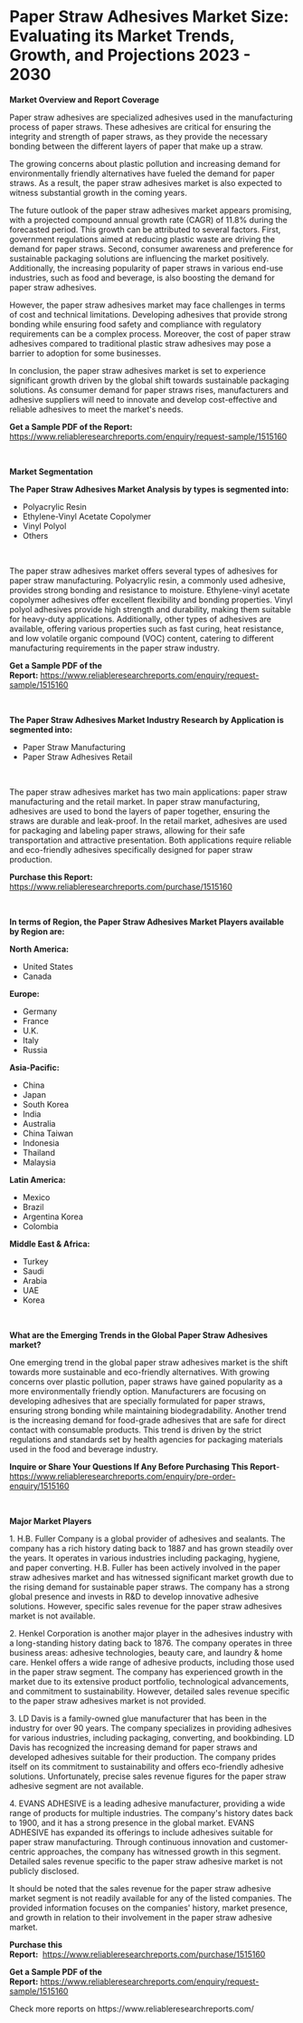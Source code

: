 <p><h1>Paper Straw Adhesives Market Size: Evaluating its Market Trends, Growth, and Projections 2023 - 2030</h1></p><p><strong>Market Overview and Report Coverage</strong></p>
<p><p>Paper straw adhesives are specialized adhesives used in the manufacturing process of paper straws. These adhesives are critical for ensuring the integrity and strength of paper straws, as they provide the necessary bonding between the different layers of paper that make up a straw.</p><p>The growing concerns about plastic pollution and increasing demand for environmentally friendly alternatives have fueled the demand for paper straws. As a result, the paper straw adhesives market is also expected to witness substantial growth in the coming years. </p><p>The future outlook of the paper straw adhesives market appears promising, with a projected compound annual growth rate (CAGR) of 11.8% during the forecasted period. This growth can be attributed to several factors. First, government regulations aimed at reducing plastic waste are driving the demand for paper straws. Second, consumer awareness and preference for sustainable packaging solutions are influencing the market positively. Additionally, the increasing popularity of paper straws in various end-use industries, such as food and beverage, is also boosting the demand for paper straw adhesives.</p><p>However, the paper straw adhesives market may face challenges in terms of cost and technical limitations. Developing adhesives that provide strong bonding while ensuring food safety and compliance with regulatory requirements can be a complex process. Moreover, the cost of paper straw adhesives compared to traditional plastic straw adhesives may pose a barrier to adoption for some businesses.</p><p>In conclusion, the paper straw adhesives market is set to experience significant growth driven by the global shift towards sustainable packaging solutions. As consumer demand for paper straws rises, manufacturers and adhesive suppliers will need to innovate and develop cost-effective and reliable adhesives to meet the market's needs.</p></p>
<p><strong>Get a Sample PDF of the Report:</strong> <a href="https://www.reliableresearchreports.com/enquiry/request-sample/1515160">https://www.reliableresearchreports.com/enquiry/request-sample/1515160</a></p>
<p>&nbsp;</p>
<p><strong>Market Segmentation</strong></p>
<p><strong>The Paper Straw Adhesives Market Analysis by types is segmented into:</strong></p>
<p><ul><li>Polyacrylic Resin</li><li>Ethylene-Vinyl Acetate Copolymer</li><li>Vinyl Polyol</li><li>Others</li></ul></p>
<p>&nbsp;</p>
<p><p>The paper straw adhesives market offers several types of adhesives for paper straw manufacturing. Polyacrylic resin, a commonly used adhesive, provides strong bonding and resistance to moisture. Ethylene-vinyl acetate copolymer adhesives offer excellent flexibility and bonding properties. Vinyl polyol adhesives provide high strength and durability, making them suitable for heavy-duty applications. Additionally, other types of adhesives are available, offering various properties such as fast curing, heat resistance, and low volatile organic compound (VOC) content, catering to different manufacturing requirements in the paper straw industry.</p></p>
<p><strong>Get a Sample PDF of the Report:</strong>&nbsp;<a href="https://www.reliableresearchreports.com/enquiry/request-sample/1515160">https://www.reliableresearchreports.com/enquiry/request-sample/1515160</a></p>
<p>&nbsp;</p>
<p><strong>The Paper Straw Adhesives Market Industry Research by Application is segmented into:</strong></p>
<p><ul><li>Paper Straw Manufacturing</li><li>Paper Straw Adhesives Retail</li></ul></p>
<p>&nbsp;</p>
<p><p>The paper straw adhesives market has two main applications: paper straw manufacturing and the retail market. In paper straw manufacturing, adhesives are used to bond the layers of paper together, ensuring the straws are durable and leak-proof. In the retail market, adhesives are used for packaging and labeling paper straws, allowing for their safe transportation and attractive presentation. Both applications require reliable and eco-friendly adhesives specifically designed for paper straw production.</p></p>
<p><strong>Purchase this Report:</strong>&nbsp; <a href="https://www.reliableresearchreports.com/purchase/1515160">https://www.reliableresearchreports.com/purchase/1515160</a></p>
<p>&nbsp;</p>
<p><strong>In terms of Region, the Paper Straw Adhesives Market Players available by Region are:</strong></p>
<p>
    <p> <strong> North America: </strong>
        <ul>
            <li>United States</li>
            <li>Canada</li>
        </ul>
        </p> 
    <p> <strong> Europe: </strong>
        <ul>
            <li>Germany</li>
            <li>France</li>
            <li>U.K.</li>
            <li>Italy</li>
            <li>Russia</li>
        </ul>
        </p> 
    <p> <strong> Asia-Pacific: </strong>
        <ul>
            <li>China</li>
            <li>Japan</li>
            <li>South Korea</li>
            <li>India</li>
            <li>Australia</li>
            <li>China Taiwan</li>
            <li>Indonesia</li>
            <li>Thailand</li>
            <li>Malaysia</li>
        </ul>
        </p> 
    <p> <strong> Latin America: </strong>
        <ul>
            <li>Mexico</li>
            <li>Brazil</li>
            <li>Argentina Korea</li>
            <li>Colombia</li>
        </ul>
        </p> 
    <p> <strong> Middle East & Africa: </strong>
        <ul>
            <li>Turkey</li>
            <li>Saudi</li>
            <li>Arabia</li>
            <li>UAE</li>
            <li>Korea</li>
        </ul>
    </p>
    </p>
<p>&nbsp;</p>
<p><strong>What are the Emerging Trends in the Global Paper Straw Adhesives market?</strong></p>
<p><p>One emerging trend in the global paper straw adhesives market is the shift towards more sustainable and eco-friendly alternatives. With growing concerns over plastic pollution, paper straws have gained popularity as a more environmentally friendly option. Manufacturers are focusing on developing adhesives that are specially formulated for paper straws, ensuring strong bonding while maintaining biodegradability. Another trend is the increasing demand for food-grade adhesives that are safe for direct contact with consumable products. This trend is driven by the strict regulations and standards set by health agencies for packaging materials used in the food and beverage industry.</p></p>
<p><strong>Inquire or Share Your Questions If Any Before Purchasing This Report</strong>- <a href="https://www.reliableresearchreports.com/enquiry/pre-order-enquiry/1515160">https://www.reliableresearchreports.com/enquiry/pre-order-enquiry/1515160</a></p>
<p>&nbsp;</p>
<p><strong>Major Market Players</strong></p>
<p><p>1. H.B. Fuller Company is a global provider of adhesives and sealants. The company has a rich history dating back to 1887 and has grown steadily over the years. It operates in various industries including packaging, hygiene, and paper converting. H.B. Fuller has been actively involved in the paper straw adhesives market and has witnessed significant market growth due to the rising demand for sustainable paper straws. The company has a strong global presence and invests in R&D to develop innovative adhesive solutions. However, specific sales revenue for the paper straw adhesives market is not available.</p><p>2. Henkel Corporation is another major player in the adhesives industry with a long-standing history dating back to 1876. The company operates in three business areas: adhesive technologies, beauty care, and laundry & home care. Henkel offers a wide range of adhesive products, including those used in the paper straw segment. The company has experienced growth in the market due to its extensive product portfolio, technological advancements, and commitment to sustainability. However, detailed sales revenue specific to the paper straw adhesives market is not provided.</p><p>3. LD Davis is a family-owned glue manufacturer that has been in the industry for over 90 years. The company specializes in providing adhesives for various industries, including packaging, converting, and bookbinding. LD Davis has recognized the increasing demand for paper straws and developed adhesives suitable for their production. The company prides itself on its commitment to sustainability and offers eco-friendly adhesive solutions. Unfortunately, precise sales revenue figures for the paper straw adhesive segment are not available.</p><p>4. EVANS ADHESIVE is a leading adhesive manufacturer, providing a wide range of products for multiple industries. The company's history dates back to 1900, and it has a strong presence in the global market. EVANS ADHESIVE has expanded its offerings to include adhesives suitable for paper straw manufacturing. Through continuous innovation and customer-centric approaches, the company has witnessed growth in this segment. Detailed sales revenue specific to the paper straw adhesive market is not publicly disclosed.</p><p>It should be noted that the sales revenue for the paper straw adhesive market segment is not readily available for any of the listed companies. The provided information focuses on the companies' history, market presence, and growth in relation to their involvement in the paper straw adhesive market.</p></p>
<p><strong>Purchase this Report:</strong>&nbsp;&nbsp;<a href="https://www.reliableresearchreports.com/purchase/1515160">https://www.reliableresearchreports.com/purchase/1515160</a></p>
<p></p>
<p><strong>Get a Sample PDF of the Report:</strong>&nbsp;<a href="https://www.reliableresearchreports.com/enquiry/request-sample/1515160">https://www.reliableresearchreports.com/enquiry/request-sample/1515160</a></p>
<p>Check more reports on https://www.reliableresearchreports.com/</p>